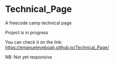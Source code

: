 # Technical_Page
A freecode camp technical page

Project is in progress

You can check it on the link:
https://emanueleyeboah.github.io/Technical_Page/

NB: Not yet responsive

